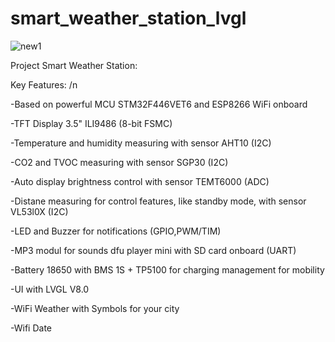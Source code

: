 # smart_weather_station_lvgl

![new1](https://github.com/eXtract44/smart_weather_station_lvgl/assets/71541578/6540c76e-0605-4952-a212-15f434dbf2c2)

Project Smart Weather Station: 

Key Features: /n

-Based on powerful MCU STM32F446VET6 and ESP8266 WiFi onboard

-TFT Display 3.5" ILI9486 (8-bit FSMC)

-Temperature and humidity measuring with sensor AHT10 (I2C) 

-CO2 and TVOC measuring with sensor SGP30 (I2C)

-Auto display brightness control with sensor TEMT6000 (ADC)

-Distane measuring for control features, like standby mode, with sensor VL53l0X (I2C)

-LED and Buzzer for notifications (GPIO,PWM/TIM)

-MP3 modul for sounds dfu player mini with SD card onboard (UART)

-Battery 18650 with BMS 1S + TP5100 for charging management for mobility


-UI with LVGL V8.0

-WiFi Weather with Symbols for your city

-Wifi Date
